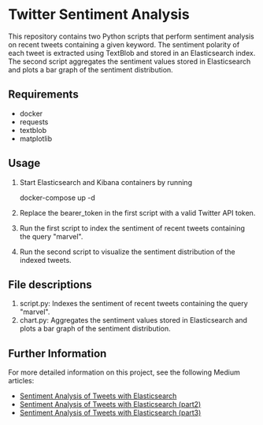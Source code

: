 # Twitter Sentiment Analysis

This repository contains two Python scripts that perform sentiment analysis on recent tweets containing a given keyword. The sentiment polarity of each tweet is extracted using TextBlob and stored in an Elasticsearch index. The second script aggregates the sentiment values stored in Elasticsearch and plots a bar graph of the sentiment distribution.

## Requirements

- docker
- requests
- textblob
- matplotlib

## Usage

1. Start Elasticsearch and Kibana containers by running

   docker-compose up -d

2. Replace the bearer_token in the first script with a valid Twitter API token.
3. Run the first script to index the sentiment of recent tweets containing the query "marvel".
4. Run the second script to visualize the sentiment distribution of the indexed tweets.

## File descriptions

1. script.py: Indexes the sentiment of recent tweets containing the query "marvel".
2. chart.py: Aggregates the sentiment values stored in Elasticsearch and plots a bar graph of the sentiment distribution.

## Further Information

For more detailed information on this project, see the following Medium articles:

- [Sentiment Analysis of Tweets with Elasticsearch](https://medium.com/@mhdabdel151/sentiment-analysis-of-tweets-with-elasticsearch-879407976baf)
- [Sentiment Analysis of Tweets with Elasticsearch (part2)](https://medium.com/@mhdabdel151/sentiment-analysis-of-tweets-with-elasticsearch-part2-e921d568bb44)
- [Sentiment Analysis of Tweets with Elasticsearch (part3)](https://medium.com/@mhdabdel151/sentiment-analysis-of-tweets-with-elasticsearch-part3-93133d9dae30)
